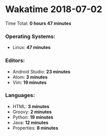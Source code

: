 # Wakatime 2018-07-02

Time Total: **0 hours 47 minutes**

### Operating Systems:
- Linux: **47 minutes** 

### Editors:
- Android Studio: **23 minutes** 
- Atom: **3 minutes** 
- Vim: **19 minutes** 

### Languages:
- HTML: **3 minutes** 
- Groovy: **2 minutes** 
- Python: **19 minutes** 
- Java: **12 minutes** 
- Properties: **8 minutes** 

